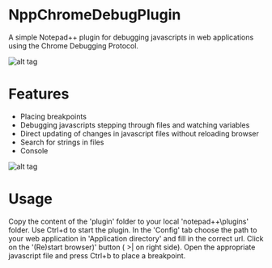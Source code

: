 NppChromeDebugPlugin
====================
A simple Notepad++ plugin for debugging javascripts in web applications using the Chrome Debugging Protocol.

![alt tag](https://github.com/jdubbeldam/NppChomeDebugPlugin/blob/master/images/overview.png)

Features
========

* Placing breakpoints
* Debugging javascripts stepping through files and watching variables 
* Direct updating of changes in javascript files without reloading browser
* Search for strings in files
* Console

![alt tag](https://github.com/jdubbeldam/NppChomeDebugPlugin/blob/master/images/console.png)

Usage
=====

Copy the content of the 'plugin' folder to your local 'notepad++\plugins\' folder.
Use Ctrl+d to start the plugin. In the 'Config' tab choose the path to your web application
in 'Application directory' and fill in the correct url. Click on the '(Re)start browser)'
button ( >| on right side). Open the appropriate javascript file and press Ctrl+b to place a
breakpoint.
